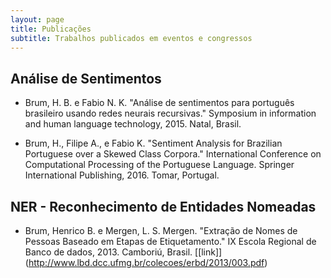 ```yaml
---
layout: page
title: Publicações
subtitle: Trabalhos publicados em eventos e congressos
---
```


## Análise de Sentimentos

 - Brum, H. B. e Fabio N. K. "Análise de sentimentos para português brasileiro usando redes neurais recursivas." Symposium in information and human language technology, 2015. Natal, Brasil.

 - Brum, H., Filipe A., e Fabio K. "Sentiment Analysis for Brazilian Portuguese over a Skewed Class Corpora." International Conference on Computational Processing of the Portuguese Language. Springer International Publishing, 2016. Tomar, Portugal.

## NER - Reconhecimento de Entidades Nomeadas

 - Brum, Henrico B. e Mergen, L. S. Mergen. "Extração de Nomes de Pessoas Baseado em Etapas de Etiquetamento." IX Escola Regional de Banco de dados, 2013. Camboriú, Brasil. \[[link]](http://www.lbd.dcc.ufmg.br/colecoes/erbd/2013/003.pdf)

